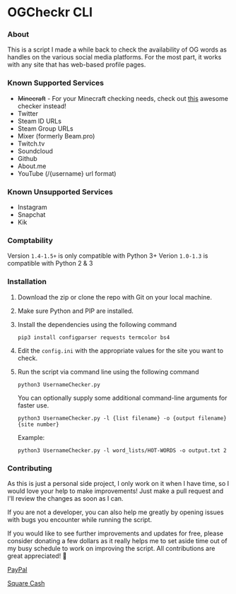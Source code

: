 # OGCheckr CLI

### About
This is a script I made a while back to check the availability of OG words as handles on the various social media platforms. For the most part, it works with any site that has web-based profile pages.

### Known Supported Services
- ~~Minecraft~~ - For your Minecraft checking needs, check out [this](http://www.mc-market.org/resources/4480/) awesome checker instead!
- Twitter
- Steam ID URLs
- Steam Group URLs
- Mixer (formerly Beam.pro)
- Twitch.tv
- Soundcloud
- Github
- About.me
- YouTube (/{username} url format)

### Known Unsupported Services
- Instagram
- Snapchat
- Kik

### Comptability
Version `1.4-1.5+` is only compatible with Python 3+
Verion `1.0-1.3` is compatible with Python 2 & 3

### Installation

1. Download the zip or clone the repo with Git on your local machine.

2. Make sure Python and PIP are installed.

3. Install the dependencies using the following command

    ```
    pip3 install configparser requests termcolor bs4
    ```

4. Edit the `config.ini` with the appropriate values for the site you want to check.

5. Run the script via command line using the following command

    ```
    python3 UsernameChecker.py
    ```

    You can optionally supply some additional command-line arguments for faster use.
    ```
    python3 UsernameChecker.py -l {list filename} -o {output filename} {site number}
    ```
    Example:
    ```
    python3 UsernameChecker.py -l word_lists/HOT-WORDS -o output.txt 2
    ```


### Contributing 
As this is just a personal side project, I only work on it when I have time, so I would love your help to make improvements! Just make a pull request and I'll review the changes as soon as I can. 

If you are not a developer, you can also help me greatly by opening issues with bugs you encounter while running the script.

If you would like to see further improvements and updates for free, please consider donating a few dollars as it really helps me to set aside time out of my busy schedule to work on improving the script. All contributions are great appreciated! 🙂

[PayPal](https://paypal.me/croc)

[Square Cash](https://cash.me/$croc)



